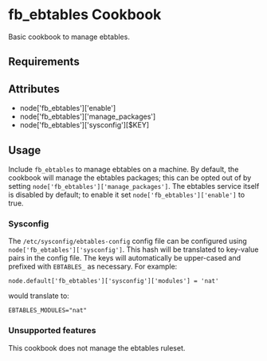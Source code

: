 fb_ebtables Cookbook
====================
Basic cookbook to manage ebtables.

Requirements
------------

Attributes
----------
* node['fb_ebtables']['enable']
* node['fb_ebtables']['manage_packages']
* node['fb_ebtables']['sysconfig'][$KEY]

Usage
-----
Include `fb_ebtables` to manage ebtables on a machine. By default, the cookbook
will manage the ebtables packages; this can be opted out of by setting
`node['fb_ebtables']['manage_packages']`. The ebtables service itself is
disabled by default; to enable it set `node['fb_ebtables']['enable']` to true.

### Sysconfig
The `/etc/sysconfig/ebtables-config` config file can be configured using
`node['fb_ebtables']['sysconfig']`. This hash will be translated to key-value
pairs in the config file. The keys will automatically be upper-cased and
prefixed with `EBTABLES_` as necessary. For example:

```
node.default['fb_ebtables']['sysconfig']['modules'] = 'nat'
```

would translate to:

```
EBTABLES_MODULES="nat"
```

### Unsupported features
This cookbook does not manage the ebtables ruleset.
